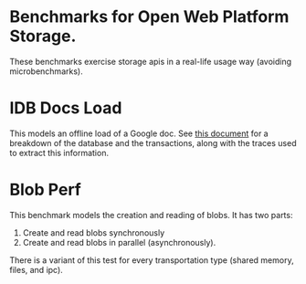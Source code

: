 # Benchmarks for Open Web Platform Storage.

These benchmarks exercise storage apis in a real-life usage way (avoiding microbenchmarks).

# IDB Docs Load

This models an offline load of a Google doc. See [this document](https://docs.google.com/document/d/1JC1RgMyxBAjUPSHjm2Bd1KPzcqpPPvxRomKevOkMPm0/edit) for a breakdown of the database and the transactions, along with the traces used to extract this information.

# Blob Perf

This benchmark models the creation and reading of blobs. It has two parts:

 1. Create and read blobs synchronously
 2. Create and read blobs in parallel (asynchronously).

There is a variant of this test for every transportation type (shared memory, files, and ipc).